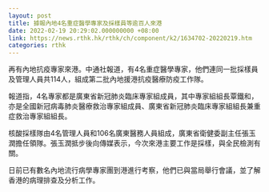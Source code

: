 ```yaml
---
layout: post
title: 據報內地4名重症醫學專家及採樣員等逾百人來港
date: 2022-02-19 20:29:02.000000000 +08:00
link: https://news.rthk.hk/rthk/ch/component/k2/1634702-20220219.htm
categories: rthk
---
```


再有內地抗疫專家來港。中通社報道，有4名重症醫學專家，他們連同一批採樣員及管理人員共114人，組成第二批內地援港抗疫醫療防疫工作隊。

報道指，4名專家都是廣東省新冠肺炎臨床專家組成員，其中專家組組長覃鐵和，亦是全國新冠病毒肺炎醫療救治專家組成員、廣東省新冠肺炎臨床專家組組長兼重症救治專家組組長。

核酸採樣隊由4名管理人員和106名廣東醫務人員組成，廣東省衛健委副主任張玉潤擔任領隊。張玉潤抵步後向傳媒表示，今次來港主要工作是採樣，與全民檢測有關。

日前已有數名內地流行病學專家團到港進行考察，他們已與當局舉行會議，並了解香港的病理排查及分析工作。

